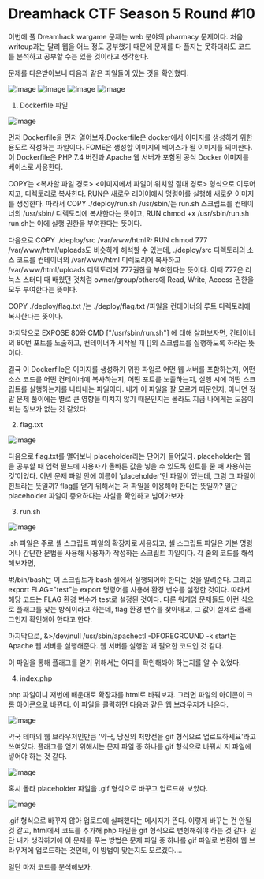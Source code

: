 # Dreamhack CTF Season 5 Round #10

이번에 풀 Dreamhack wargame 문제는 web 분야의 pharmacy 문제이다. 처음 writeup과는 달리 웹을 어느 정도 공부했기 때문에 문제를 다 풀지는 못하더라도 코드를 분석하고 공부할 수는 있을 것이라고 생각한다.

문제를 다운받아보니 다음과 같은 파일들이 있는 것을 확인했다.

![image](https://github.com/hyozii/Writeup_May-/assets/163365936/a679b99a-facd-49d4-86d4-93593dba76a9)
![image](https://github.com/hyozii/Writeup_May-/assets/163365936/4975e614-c6f0-4e2d-856f-d9c606942922)
![image](https://github.com/hyozii/Writeup_May-/assets/163365936/8197f61b-db16-4984-bdbd-341d894da9be)
![image](https://github.com/hyozii/Writeup_May-/assets/163365936/5172a40e-abc4-4211-8d9a-b53e8c52b3e1)

1. Dockerfile 파일

![image](https://github.com/hyozii/Writeup_May-/assets/163365936/dc95769c-567e-4d24-a89e-37b5818e3f53)


먼저 Dockerfile을 먼저 열어보자.Dockerfile은 docker에서 이미지를 생성하기 위한 용도로 작성하는 파일이다. 
FOME은 생성할 이미지의 베이스가 될 이미지를 의미한다. 이 Dockerfile은 PHP 7.4 버전과 Apache 웹 서버가 포함된 공식 Docker 이미지를 베이스로 사용한다.

COPY는 <복사할 파일 경로> <이미지에서 파일이 위치할 절대 경로> 형식으로 이루어지고, 디렉토리로 복사한다. RUN은 새로운 레이어에서 명령어를 실행해 새로운 이미지를 생성한다. 따라서 COPY ./deploy/run.sh /usr/sbin/는 run.sh 스크립트를 컨테이너의 /usr/sbin/ 디렉토리에 복사한다는 뜻이고, RUN chmod +x /usr/sbin/run.sh run.sh는 이에 실행 권한을 부여한다는 뜻이다.
 
 
다음으로 COPY ./deploy/src /var/www/html와 RUN chmod 777 /var/www/html/uploads도 비슷하게 해석할 수 있는데, ./deploy/src 디렉토리의 소스 코드를 컨테이너의 /var/www/html 디렉토리에 복사하고 /var/www/html/uploads 디텍토리에 777권한을 부여한다는 뜻이다. 이때 777은 리눅스 스터디 때 배웠던 것처럼 owner/group/others에 Read, Write, Access 권한을 모두 부여한다는 뜻이다.

COPY ./deploy/flag.txt /는 ./deploy/flag.txt /파일을 컨테이너의 루트 디렉토리에 복사한다는 뜻이다.

마지막으로 EXPOSE 80와 CMD ["/usr/sbin/run.sh"] 에 대해 살펴보자면, 컨테이너의 80번 포트를 노출하고, 컨테이너가 시작될 때 []의 스크립트를 실행하도록 하라는 뜻이다.

결국 이 Dockerfile은 이미지를 생성하기 위한 파일로 어떤 웹 서버를 포함하는지, 어떤 소스 코드를 어떤 컨테이너에 복사하는지, 어떤 포트를 노출하는지, 실행 시에 어떤 스크립트를 실행하는지를 나타내는 파일이다. 내가 이 파일을 잘 모르기 때문인지, 아니면 정말 문제 풀이에는 별로 큰 영향을 미치지 않기 때문인지는 몰라도 지금 나에게는 도움이 되는 정보가 없는 것 같았다.

2. flag.txt

![image](https://github.com/hyozii/Writeup_May-/assets/163365936/136ebb43-a35b-4b25-a033-2e39d670eadb)

다음으로 flag.txt를 열어보니 placeholder라는 단어가 들어있다. placeholder는 웹을 공부할 때 입력 필드에 사용자가 올바른 값을 넣을 수 있도록 힌트를 줄 때 사용하는 것'이었다. 이번 문제 파일 안에 이름이 'placeholder'인 파일이 있는데, 그럼 그 파일이 힌트라는 뜻일까? flag를 얻기 위해서는 저 파일을 이용해야 한다는 뜻일까? 일단 placeholder 파일이 중요하다는 사실을 확인하고 넘어가보자.

3. run.sh

![image](https://github.com/hyozii/Writeup_May-/assets/163365936/238c30d3-f060-4e9f-a788-c8177446160e)

.sh 파일은 주로 셸 스크립트 파일의 확장자로 사용되고, 셸 스크립트 파일은 기본 명령어나 간단한 문법을 사용해 사용자가 작성하는 스크립트 파일이다. 각 줄의 코드를 해석해보자면,

#!/bin/bash는 이 스크립트가 bash 셸에서 실행되어야 한다는 것을 알려준다. 그리고 export FLAG="test"는 export 명령어를 사용해 환경 변수를 설정한 것이다. 따라서 해당 코드는 FLAG 환경 변수가 test로 설정된 것이다. 다른 워게임 문제들도 이런 식으로 플래그를 찾는 방식이라고 하는데, flag 환경 변수를 찾아내고, 그 값이 실제로 플래그인지 확인해야 한다고 한다.

마지막으로, &>/dev/null /usr/sbin/apachectl -DFOREGROUND -k start는 Apache 웹 서버를 실행해준다. 웹 서버를 실행할 때 필요한 코드인 것 같다.

이 파일을 통해 플래그를 얻기 위해서는 어디를 확인해봐야 하는지를 알 수 있었다.

4. index.php

php 파일이니 저번에 배운대로 확장자를 html로 바꿔보자. 그러면 파일의 아이콘이 크롬 아이콘으로 바뀐다. 이 파일을 클릭하면 다음과 같은 웹 브라우저가 나온다.

![image](https://github.com/hyozii/Writeup_May-/assets/163365936/3b1f1aab-4145-4ccc-8701-89de0d62e750)

약국 테마의 웹 브라우저인만큼 '약국, 당신의 처방전을 gif 형식으로 업로드하세요'라고 쓰여있다. 플래그를 얻기 위해서는 문제 파일 중 하나를 gif 형식으로 바꿔서 저 파일에 넣어야 하는 것 같다.

![image](https://github.com/hyozii/Writeup_May-/assets/163365936/7fc8e736-8a7a-4a44-b8e7-1ee4acf9cded)

혹시 몰라 placeholder 파일을 .gif 형식으로 바꾸고 업로드해 보았다. 

![image](https://github.com/hyozii/Writeup_May-/assets/163365936/6ab2488a-e002-43dd-87cf-d2af1e50a811)

.gif 형식으로 바꾸지 않아 업로드에 실패했다는 메시지가 뜬다. 이렇게 바꾸는 건 안될 것 같고, html에서 코드를 추가해 php 파일을 gif 형식으로 변형해줘야 하는 것 같다. 일단 내가 생각하기에 이 문제를 푸는 방법은 문제 파일 중 하나를 gif 파일로 변환해 웹 브라우저에 업로드하는 것인데, 이 방법이 맞는지도 모르겠다....

일단 마저 코드를 분석해보자. 


